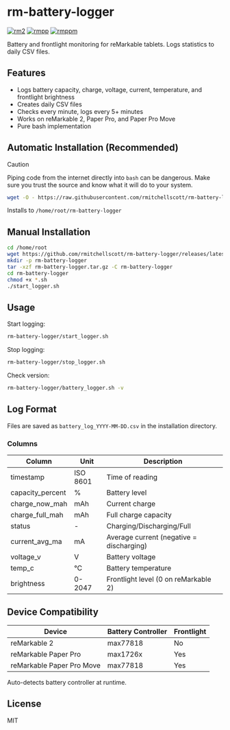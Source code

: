 # rm-battery-logger
[![rm2](https://img.shields.io/badge/rM2-supported-green)](https://remarkable.com/store/remarkable-2)
[![rmpp](https://img.shields.io/badge/rM_Paper_Pro-supported-green)](https://remarkable.com/products/remarkable-paper/pro)
[![rmppm](https://img.shields.io/badge/rMPPM-supported-green)](https://remarkable.com/products/remarkable-paper/pro-move)

Battery and frontlight monitoring for reMarkable tablets. Logs statistics to daily CSV files.

## Features

- Logs battery capacity, charge, voltage, current, temperature, and frontlight brightness
- Creates daily CSV files
- Checks every minute, logs every 5+ minutes
- Works on reMarkable 2, Paper Pro, and Paper Pro Move
- Pure bash implementation

## Automatic Installation (Recommended)

> [!CAUTION]
> Piping code from the internet directly into `bash` can be dangerous. Make sure you trust the source and know what it will do to your system.


```bash
wget -O - https://raw.githubusercontent.com/rmitchellscott/rm-battery-logger/main/install.sh | bash
```
Installs to `/home/root/rm-battery-logger`

## Manual Installation

```bash
cd /home/root
wget https://github.com/rmitchellscott/rm-battery-logger/releases/latest/download/rm-battery-logger.tar.gz
mkdir -p rm-battery-logger
tar -xzf rm-battery-logger.tar.gz -C rm-battery-logger
cd rm-battery-logger
chmod +x *.sh
./start_logger.sh
```

## Usage

Start logging:
```bash
rm-battery-logger/start_logger.sh
```

Stop logging:
```bash
rm-battery-logger/stop_logger.sh
```

Check version:
```bash
rm-battery-logger/battery_logger.sh -v
```

## Log Format

Files are saved as `battery_log_YYYY-MM-DD.csv` in the installation directory.

### Columns

| Column | Unit | Description |
|--------|------|-------------|
| timestamp | ISO 8601 | Time of reading |
| capacity_percent | % | Battery level |
| charge_now_mah | mAh | Current charge |
| charge_full_mah | mAh | Full charge capacity |
| status | - | Charging/Discharging/Full |
| current_avg_ma | mA | Average current (negative = discharging) |
| voltage_v | V | Battery voltage |
| temp_c | °C | Battery temperature |
| brightness | 0-2047 | Frontlight level (0 on reMarkable 2) |

## Device Compatibility

| Device | Battery Controller | Frontlight |
|--------|--------------------|------------|
| reMarkable 2 | max77818 | No |
| reMarkable Paper Pro | max1726x | Yes |
| reMarkable Paper Pro Move | max77818 | Yes |

Auto-detects battery controller at runtime.

## License

MIT
